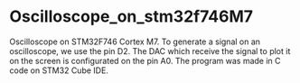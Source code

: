 # Oscilloscope_on_stm32f746M7
Oscilloscope on STM32F746 Cortex M7. To generate a signal on an oscilloscope, we use the pin D2. The DAC which receive the signal to plot it on the screen is configurated on the pin A0. The program was made in C code on STM32 Cube IDE.
